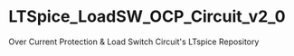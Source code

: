 # LTSpice_LoadSW_OCP_Circuit_v2_0
Over Current Protection &amp; Load Switch Circuit's LTspice Repository 
